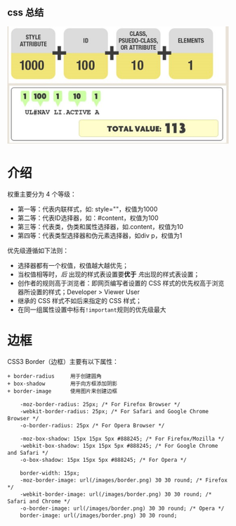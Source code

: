 ## css 总结

![css priority](https://github.com/winjin/learngit/blob/master/priority_css.jpg)

# 介绍

权重主要分为 4 个等级：

- 第一等：代表内联样式，如: style=""，权值为1000
- 第二等：代表ID选择器，如：#content，权值为100
- 第三等：代表类，伪类和属性选择器，如.content，权值为10
- 第四等：代表类型选择器和伪元素选择器，如div p，权值为1

优先级遵循如下法则：

+ 选择器都有一个权值，权值越大越优先；
+ 当权值相等时，*后* 出现的样式表设置要**优于** *先*出现的样式表设置；
+ 创作者的规则高于浏览者：即网页编写者设置的 CSS 样式的优先权高于浏览器所设置的样式；Developer &gt; Viewer User
+ 继承的 CSS 样式不如后来指定的 CSS 样式；
+ 在同一组属性设置中标有`!important`规则的优先级最大

# 边框

CSS3 Border（边框）主要有以下属性：

	+ border-radius		用于创建圆角
	+ box-shadow		用于向方框添加阴影
	+ border-image		使用图片来创建边框

```
	-moz-border-radius: 25px; /* For Firefox Browser */
	-webkit-border-radius: 25px; /* For Safari and Google Chrome Browser */
	-o-border-radius: 25px /* For Opera Browser */
```

```
	-moz-box-shadow: 15px 15px 5px #888245; /* For Firefox/Mozilla */
	-webkit-box-shadow: 15px 15px 5px #888245; /* For Google Chrome and Safari */
	-o-box-shadow: 15px 15px 5px #888245; /* For Opera */
```

```
	border-width: 15px;
	-moz-border-image: url(/images/border.png) 30 30 round; /* Firefox */
	-webkit-border-image: url(/images/border.png) 30 30 round; /* Safari and Chrome */
	-o-border-image: url(/images/border.png) 30 30 round; /* Opera */
	border-image: url(/images/border.png) 30 30 round;
```

